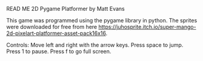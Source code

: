 READ ME
2D Pygame Platformer by Matt Evans

This game was programmed using the pygame library in python. The sprites were downloaded for free from here https://juhosprite.itch.io/super-mango-2d-pixelart-platformer-asset-pack16x16. 

Controls:
Move left and right with the arrow keys.
Press space to jump.
Press 1 to pause.
Press f to go full screen.
